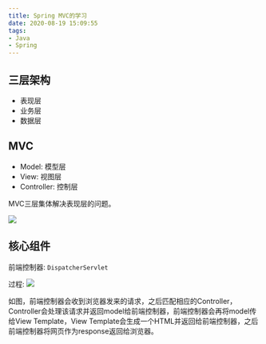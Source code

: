 ```yaml
---
title: Spring MVC的学习
date: 2020-08-19 15:09:55
tags:
- Java
- Spring
---
```


## 三层架构

- 表现层
- 业务层
- 数据层

<!-- more -->

## MVC

- Model: 模型层
- View: 视图层
- Controller: 控制层

MVC三层集体解决表现层的问题。

![](MVC.png)

## 核心组件

前端控制器: `DispatcherServlet`

过程: 
![](MVC原理.png)

如图，前端控制器会收到浏览器发来的请求，之后匹配相应的Controller，Controller会处理该请求并返回model给前端控制器，前端控制器会再将model传给View Template，View Template会生成一个HTML并返回给前端控制器，之后前端控制器将网页作为response返回给浏览器。